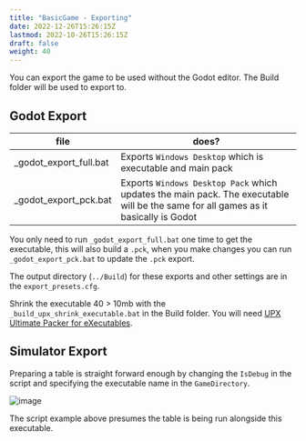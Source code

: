 ```yaml
---
title: "BasicGame - Exporting"
date: 2022-12-26T15:26:15Z
lastmod: 2022-10-26T15:26:15Z
draft: false
weight: 40
---
```


You can export the game to be used without the Godot editor. The Build folder will be used to export to.

## Godot Export

| file  | does? |
| ------------- | ------------- |
| _godot_export_full.bat  | Exports `Windows Desktop` which is executable and main pack |
| _godot_export_pck.bat  | Exports `Windows Desktop Pack` which updates the main pack. The executable will be the same for all games as it basically is Godot |

You only need to run `_godot_export_full.bat` one time to get the executable, this will also build a `.pck`, when you make changes you can run `_godot_export_pck.bat` to update the `.pck` export.

The output directory (`../Build`) for these exports and other settings are in the `export_presets.cfg`.

Shrink the executable 40 > 10mb with the `_build_upx_shrink_executable.bat` in the Build folder. You will need [UPX Ultimate Packer for eXecutables](https://upx.github.io/).

## Simulator Export

Preparing a table is straight forward enough by changing the `IsDebug` in the script and specifying the executable name in the `GameDirectory`.

![image](../../images/basicgame-vp-script-export.jpg)

The script example above presumes the table is being run alongside this executable.

